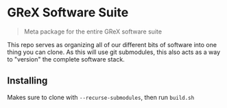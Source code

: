 # GReX Software Suite
> Meta package for the entire GReX software suite

This repo serves as organizing all of our different bits of software into one thing you can clone.
As this will use git submodules, this also acts as a way to "version" the complete software stack.

## Installing

Makes sure to clone with `--recurse-submodules`, then run `build.sh`
